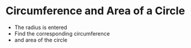 # Circumference and Area of a Circle
- The radius is entered
- Find the corresponding circumference
- and area of the circle
